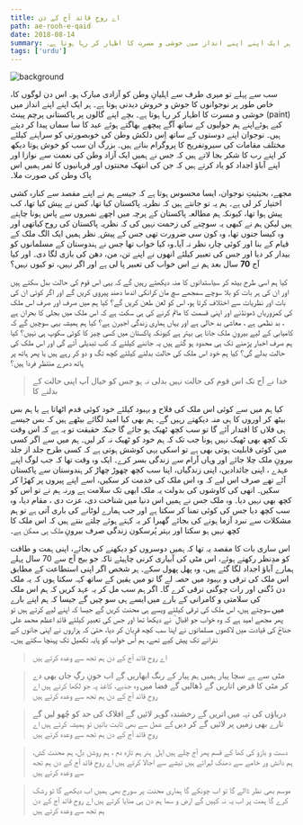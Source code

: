 ```yaml
---
title: اے روحِ قائد آج کے دن
path: ae-rooh-e-qaid
date: 2018-08-14
summary: سب سے پہلے تو میری طرف سے اہلیانِ وطن کو آزادی مبارک ہو۔ اس دن لوگوں کا، خاص طور پر نوجوانوں کا جوش و خروش دیدنی ہوتا ہے۔ ہر ایک اپنے اپنے انداز میں خوشی و مسرت کا اظہار کر رہا ہوتا ہے۔
tags: ['urdu']
---
```


![background](./images/ae-rooh-e-qaid.png)

سب سے پہلے تو میری طرف سے اہلیانِ وطن کو آزادی مبارک ہو۔ اس دن لوگوں کا، خاص طور پر نوجوانوں کا جوش و خروش دیدنی ہوتا ہے۔ ہر ایک اپنے اپنے انداز میں خوشی و مسرت کا اظہار کر رہا ہوتا ہے۔ بچے اپنے گالوں پر پاکستانی پرچم پینٹ (paint) کیے ہوئےاپنے ہم جولیوں کے ساتھ آگے پیچھے بھاگتے ہوئے عید کا سا سماں پیدا کر دیتے ہیں۔ نوجوان اپنے دوستوں کے ساتھ اِس دلکش وطن کی خوبصورتی کو سراہنے کیلئے مختلف مقامات کی سیروتفریح کا پروگرام بناتے ہیں۔ بزرگ ان سب کو خوش ہوتا دیکھ کر اپنے رب کا شکر بجا لاتے ہیں کہ جس نے ہمیں ایک آزاد وطن کی نعمت سے نوازا اور اپنے آباؤ اجداد کو یاد کرتے ہیں کہ جن کی انتھک محنتوں اور قربانیوں کا ثمر ہمیں اس پاک وطن کی صورت ملا۔

مجھے، بحیثیتِ نوجوان، ایسا محسوس ہوتا ہے کہ جیسے ہم نے اپنے مقصد سے کنارہ کشی اختیار کر لی ہے۔ ہم یہ تو جانتے ہیں کہ نظریہ پاکستان کیا تھا، کس نے پیش کیا تھا، کب پیش ہوا تھا، کیونکہ ہم مطالعہ پاکستان کے پرچہ میں اچھے نمبروں سے پاس ہونا چاہتے ہیں لیکن ہم نے کبھی یہ سوچنے کی زحمت نہیں کی کہ نظریہ پاکستان کی روح کیاتھی اور وہ کیسا جنوں تھا، وہ کون سی ضرورت تھی جس کے پیش ِ نظر ہمیں ایک الگ ملک کے قیام کے بنا اور کوئی چارہ نظر نہ آیا۔وہ کیا خواب تھا جس نے ہندوستان کے مسلمانوں کو بیدار کر دیا اور جس کی تعبیر کیلئے انھوں نے اپنے تن، من، دھن کی بازی لگا دی۔ اور کیا آج **70** سال بعد ہم نے اس خواب کی تعبیر پا لی ہے اور اگر نہیں، تو کیوں نہیں؟

 کیا ہم اسی طرح بیٹھ کر سیاستدانوں کا منہ دیکھتے رہیں گے کہ یہی اس قوم کی حالت بدل سکتے ہیں اور ان کی ہر بات کو بلا سوچے سمجھے سچ مان کرانکی اندھا دھند پیروی کریں گے اور اگر کوئی ان کی بات اور نظریات سے اختلاف کرتا ہو، اس کو لعن طعن کریں گے؟ کیا ہم میں صرف اور صرف اس ملک کی کمزوریاں ڈھونڈنے اور اپنی قسمت کا ماتم کرنے کی ہی سکت ہے کہ اس ملک میں بجلی کا بحران ہے ، بد نظمی ہے ، معاشی بد حالی ہے اور یہاں ہماری زندگی اجیرن ہے؟ کیا ہم ہمیشہ یہی سوچیں گے کہ کامیابی کے لیے بیرونِ ملک جانا ہی بہتر ہے کیونکہ پاکستان میں کسی چیز کا کوئی سکوپ ہی نہیں؟ کیا ہم صرف اخبار پڑھنے تک ہی محدود ہو گئے ہیں یہ جاننے کیلئے کہ کب تبدیلی آئے گی اور اس ملک کی حالت بدلے گی؟ کیا ہم خود اس ملک کی حالت بدلنے کیلئے کچھ تگ و دو کر رہے ہیں یا پھر ہاتھ پر ہاتھ دھرے منتظرِ فردا ہیں؟
 
> خدا نے آج تک اس قوم کی حالت نہیں بدلی
> نہ ہو جس کو خیال آپ اپنی حالت کے بدلنے کا

کیا ہم میں سے کوئی اس ملک کی فلاح و بہبود کیلئے خود کوئی قدم اٹھاتا ہے یا ہم بس بیٹھ کر اوروں کا ہی منہ دیکھتے رہیں گے۔ ہم بھی کیا امید لگائے بیٹھے ہیں کہ بس جیسے ہی فلاں کا اقتدار آئے گا تو سب کچھ ٹھیک ہو جائے گا جبکہ حقیقت تو یہ ہے کہ اس وقت تک کچھ بھی ٹھیک نہیں ہونا جب تک کہ ہم خود کو ٹھیک نہ کر لیں۔ ہم میں سے اگر کسی میں کوئی قابلیت ہوتی بھی ہے تو اسکی یہی کوشش ہوتی ہے کہ کسی طرح جلد از جلد بیرونِ ملک چلا جائے اور وہاں آرام سے زندگی بسر کرے۔ ایک وہ وقت تھا کہ جب لوگ اپنے عہدے ، اپنی جائدادیں، اپنی زندگیاں، اپنا سب کچھ چھوڑ چھاڑ کر ہندوستان سے پاکستان آئے تھے صرف اس لیے کہ وہ اس ملک کی خدمت کر سکیں، اسے اپنے پیروں پر کھڑا کر سکیں۔ انھی کی کاوشوں کی بدولت یہ ملک ابھی تک سلامت ہے ورنہ ہم نے تو اس کو کچھ بھی نہیں دیا۔ وہ ملک جس نے ہمیں اس دنیا میں شناخت دی، عزت دی ، مقام دیا، وہ سب کچھ دیا جس کی کوئی تمنا کر سکتا ہے اور جب ہمارے لوٹانے کی باری آتی ہے تو ہم مشکلات سے نبرد آزما ہونے کی بجائے گھبرا کر یہ کہتے ہوئے چلتے بنتے ہیں کہ اس ملک کا کچھ نہیں ہو سکتا اور بہتر پُرسکون زندگی صرف بیرونِ ملک ہی ممکن ہے۔

 اس ساری بات کا مقصد یہ تھا کہ ہمیں دوسروں کو دیکھنے کی بجائے، اپنی ہمت و طاقت کو مدِنظر رکھتے ہوئے، اس مٹی کی آبیاری کرنی چاہیئے تاکہ جو بیج آج سے 70 سال پہلے ہمارے آباؤ اجداد لگا گئے ہیں، وہ پھل پھول سکے۔ ہر شخص اگر اپنی استطاعت کے مطابق اس ملک کی ترقی و بہبود میں حصہ لے گا تو میں یقین کے ساتھ کہہ سکتا ہوں کہ یہ ملک دن دُگنی اور رات چوگنی ترقی کرے گا۔ اگر ہم سب مل کر یہ عہد کریں کہ ہم اس ملک کی سلامتی و کامرانی کے بارے میں ایسے ہی سو چیں گے جیسا کہ ہم اپنے بارے میں سوچتے ہیں، اس ملک کی ترقی کیلئے ویسے ہی محنت کریں گے جیسا کہ اپنے لیے کرتے ہیں تو پھر مجھے امید ہے کہ وہ خواب جو اقبال ؒ نے دیکھا تھا اور جس کی تعبیر کیلئے قائدِ اعظم محمد علی جناحؒ کی قیادت میں لاکھوں مسلمانوں نے اپنا سب کچھ قربان کر دیا، حتیٰ کہ ہزاروں نے اپنی جانوں کے نذرانے تک پیش کیے تھے، ہم اُس خواب کو پایہ تکمیل تک پہنچا سکتے ہیں۔
 
> اے روحِ قائد آج کے دن ہم تجھ سے وعدہ کرتے ہیں

> مٹی سے ہے سچا پیار ہمیں ہم پیار کے رنگ ابھاریں گے
> اب خونِ رگِ جاں بھی دے کر مٹی کا قرض اتاریں گے
> ڈھالیں گے فضا میں وہ جذبے، کاغذ پہ جو لکھا کرتے ہیں
> اے روحِ قائد آج کے دن ہم تجھ سے وعدہ کرتے ہیں

> دریاؤں کی تہہ میں اتریں گے رخشندہ گوہر لائیں گے
> افلاک کی حد کو چُھو لیں گے تارے بھی زمیں پر لائیں گے
> کر دیں گے عمل سے بھی ثابت باتیں تو ہمیشہ کرتے ہیں
> اے روحِ قائد آج کے دن ہم تجھ سے وعدہ کرتے ہیں

> دست و بازو کی کھا کے قسم پھر آج چلے ہیں اہل ِ ہنر
> ہم تازہ دم ، ہم روشن دِل، ہم محنت کش، ہم دانش ور
> خامے سے دھنک لہراتے ہیں تیشے سے اجالا کرتے ہیں
> اے روحِ قائد آج کے دن ہم تجھ سے وعدہ کرتے ہیں

> موسم بھی نظر ڈالے گا تو اب چونکے گا ہماری محنت پر
> سورج بھی ہمیں اب دیکھے گا تو رشک کرے گا ہمت پر
> اب یہ نہ کہیں گے ارض و سما ہم دن ہی منایا کرتے ہیں
> اے روحِ قائد آج کے دن ہم تجھ سے وعدہ کرتے ہیں

